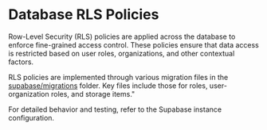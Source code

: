 # Database RLS Policies

Row-Level Security (RLS) policies are applied across the database to enforce fine-grained access control. These policies ensure that data access is restricted based on user roles, organizations, and other contextual factors.

RLS policies are implemented through various migration files in the [supabase/migrations](../../../supabase/migrations/) folder. Key files include those for roles, user-organization roles, and storage items."

For detailed behavior and testing, refer to the Supabase instance configuration.
